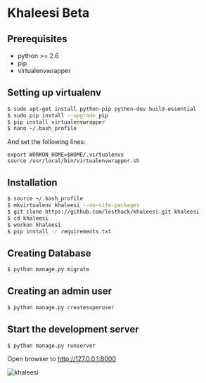# Khaleesi Beta
## Prerequisites ##

- python >= 2.6
- pip
- virtualenvwrapper

## Setting up virtualenv ##
```bash
$ sudo apt-get install python-pip python-dev build-essential
$ sudo pip install --upgrade pip
$ pip install virtualenvwrapper
$ nano ~/.bash_profile
```
And set the following lines:

	export WORKON_HOME=$HOME/.virtualenvs
	source /usr/local/bin/virtualenvwrapper.sh

## Installation ##
```bash
$ source ~/.bash_profile
$ mkvirtualenv khaleesi --no-site-packages
$ git clone https://github.com/lesthack/khaleesi.git khaleesi
$ cd khaleesi
$ workon khaleesi
$ pip install -r requirements.txt
```

## Creating Database ##
```bash
$ python manage.py migrate
```

## Creating an admin user ##
```bash
$ python manage.py createsuperuser
```

## Start the development server ##
```bash
$ python manage.py runserver
```

Open browser to http://127.0.0.1:8000

![khaleesi](https://pbs.twimg.com/media/B2GbRU7CEAAwjH7.png:large)

